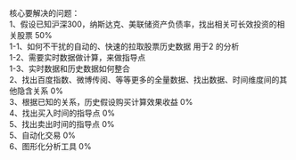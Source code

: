核心要解决的问题：<br>
1、假设已知沪深300，纳斯达克、美联储资产负债率，找出相关可长效投资的相关股票  50%<br>
  1-1、如何不干扰的自动的、快速的拉取股票历史数据 用于2 的分析<br>
  1-2、需要实时数据做计算，来做指导点<br>
  1-3、实时数据和历史数据如何整合<br>
2、找出百度指数、微博传阅、等等更多的全量数据、找出数据、时间维度间的其他隐含关系 0%<br>
3、根据已知的关系，历史假设购买计算效果收益 0%<br>
4、找出买入时间的指导点 0%<br>
5、找出卖出时间的指导点 0%<br>
5、自动化交易 0%<br>
6、图形化分析工具 0%<br>
